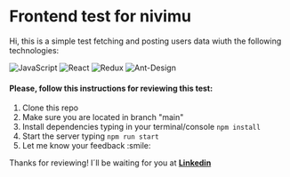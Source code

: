 # Frontend test for nivimu

Hi, this is a simple test fetching and posting users data wiuth the following technologies:

![JavaScript](https://img.shields.io/badge/javascript-%23323330.svg?style=for-the-badge&logo=javascript&logoColor=%23F7DF1E)
![React](https://img.shields.io/badge/react-%2320232a.svg?style=for-the-badge&logo=react&logoColor=%2361DAFB)
![Redux](https://img.shields.io/badge/redux-%23593d88.svg?style=for-the-badge&logo=redux&logoColor=white)
![Ant-Design](https://img.shields.io/badge/-AntDesign-%230170FE?style=for-the-badge&logo=ant-design&logoColor=white)

#### Please, follow this instructions for reviewing this test:
<ol>
<li>Clone this repo</li>
<li>Make sure you are located in branch "main"</li>
<li>Install dependencies typing in your terminal/console <code>npm install</code></li>
<li>Start the server typing <code>npm run start</code></li>
<li>Let me know your feedback :smile:</li>
</ol>

Thanks for reviewing!
I´ll be waiting for you at <strong><a href="https://www.linkedin.com/in/alvarodevs4you/" target="_blank">Linkedin</a></strong>